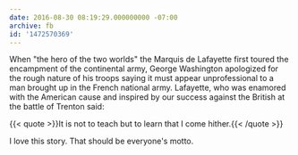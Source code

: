 ```yaml
---
date: 2016-08-30 08:19:29.000000000 -07:00
archive: fb
id: '1472570369'
---
```


When "the hero of the two worlds" the Marquis de Lafayette first toured the encampment of the continental army, George Washington apologized for the rough nature of his troops saying it must appear unprofessional to a man brought up in the French national army. Lafayette, who was enamored with the American cause and inspired by our success against the British at the battle of Trenton said:

{{< quote >}}It is not to teach but to learn that I come hither.{{< /quote >}}

I love this story. That should be everyone's motto.
